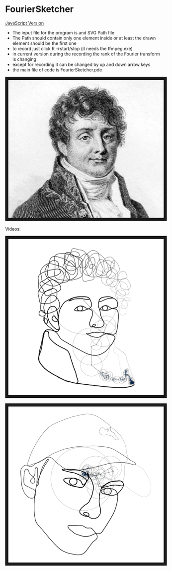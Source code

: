 # FourierSketcher

[JavaScript Version](https://zmaciej.github.io/FourierSketcher/)
* The input file for the program is and SVG Path file
* The Path should contain only one element inside or at least the drawn element should be the first one
* to record just click R ->start/stop (it needs the ffmpeg.exe)
* in current version during the recording the rank of the Fourier transform is changing
* except for recording it can be changed by up and down arrow keys
* the main file of code is FourierSketcher.pde


<img src=/img/JosephFourier.png alt="Joseph Fourier" width="500" border="10" />


Videos:

[<img src=/img/Fourier.png alt="Fourier" width="500" border="10" />](http://www.youtube.com/watch?v=uAiydEJMLdY "Fourier")

[<img src=/img/Me.png alt="Joseph Fourier" width="500" border="10" />](http://www.youtube.com/watch?v=b1vIPNdie4k "Me")
